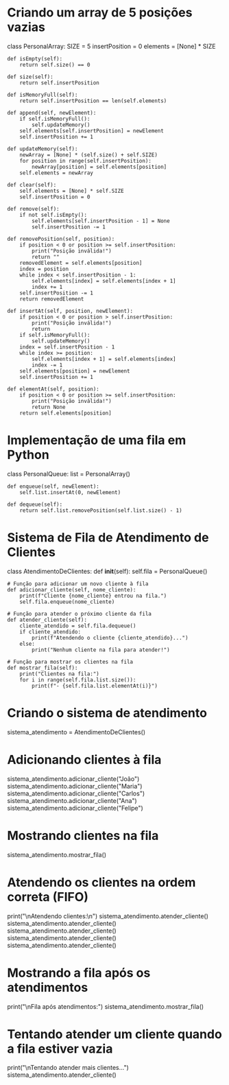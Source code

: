 # Criando um array de 5 posições vazias
class PersonalArray:
    SIZE = 5
    insertPosition = 0
    elements = [None] * SIZE

    def isEmpty(self):
        return self.size() == 0
    
    def size(self):
        return self.insertPosition
        
    def isMemoryFull(self):
        return self.insertPosition == len(self.elements)
    
    def append(self, newElement):
        if self.isMemoryFull():
            self.updateMemory()
        self.elements[self.insertPosition] = newElement
        self.insertPosition += 1
    
    def updateMemory(self):
        newArray = [None] * (self.size() + self.SIZE)
        for position in range(self.insertPosition):
            newArray[position] = self.elements[position]
        self.elements = newArray
    
    def clear(self):
        self.elements = [None] * self.SIZE
        self.insertPosition = 0
    
    def remove(self):
        if not self.isEmpty():
            self.elements[self.insertPosition - 1] = None
            self.insertPosition -= 1
    
    def removePosition(self, position):
        if position < 0 or position >= self.insertPosition:
            print("Posição inválida!")
            return ""
        removedElement = self.elements[position]
        index = position
        while index < self.insertPosition - 1:
            self.elements[index] = self.elements[index + 1]
            index += 1
        self.insertPosition -= 1
        return removedElement
        
    def insertAt(self, position, newElement):
        if position < 0 or position > self.insertPosition:
            print("Posição inválida!")
            return
        if self.isMemoryFull():
            self.updateMemory()
        index = self.insertPosition - 1
        while index >= position:
            self.elements[index + 1] = self.elements[index]
            index -= 1
        self.elements[position] = newElement
        self.insertPosition += 1   
        
    def elementAt(self, position):
        if position < 0 or position >= self.insertPosition:
            print("Posição inválida!")
            return None
        return self.elements[position]


# Implementação de uma fila em Python
class PersonalQueue:
    list = PersonalArray()
    
    def enqueue(self, newElement):
        self.list.insertAt(0, newElement)
    
    def dequeue(self):
        return self.list.removePosition(self.list.size() - 1)


# Sistema de Fila de Atendimento de Clientes

class AtendimentoDeClientes:
    def __init__(self):
        self.fila = PersonalQueue()

    # Função para adicionar um novo cliente à fila
    def adicionar_cliente(self, nome_cliente):
        print(f"Cliente {nome_cliente} entrou na fila.")
        self.fila.enqueue(nome_cliente)
    
    # Função para atender o próximo cliente da fila
    def atender_cliente(self):
        cliente_atendido = self.fila.dequeue()
        if cliente_atendido:
            print(f"Atendendo o cliente {cliente_atendido}...")
        else:
            print("Nenhum cliente na fila para atender!")

    # Função para mostrar os clientes na fila
    def mostrar_fila(self):
        print("Clientes na fila:")
        for i in range(self.fila.list.size()):
            print(f"- {self.fila.list.elementAt(i)}")


# Criando o sistema de atendimento
sistema_atendimento = AtendimentoDeClientes()

# Adicionando clientes à fila
sistema_atendimento.adicionar_cliente("João")
sistema_atendimento.adicionar_cliente("Maria")
sistema_atendimento.adicionar_cliente("Carlos")
sistema_atendimento.adicionar_cliente("Ana")
sistema_atendimento.adicionar_cliente("Felipe")

# Mostrando clientes na fila
sistema_atendimento.mostrar_fila()

# Atendendo os clientes na ordem correta (FIFO)
print("\nAtendendo clientes:\n")
sistema_atendimento.atender_cliente()
sistema_atendimento.atender_cliente()
sistema_atendimento.atender_cliente()
sistema_atendimento.atender_cliente()
sistema_atendimento.atender_cliente()

# Mostrando a fila após os atendimentos
print("\nFila após atendimentos:")
sistema_atendimento.mostrar_fila()

# Tentando atender um cliente quando a fila estiver vazia
print("\nTentando atender mais clientes...")
sistema_atendimento.atender_cliente()
